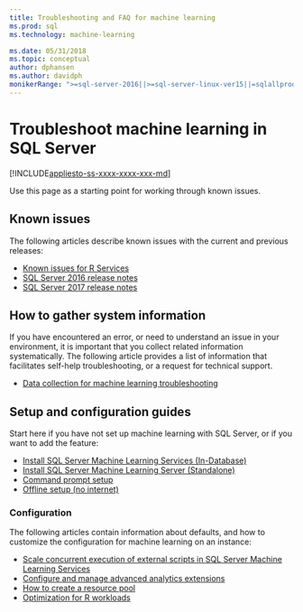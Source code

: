 ```yaml
---
title: Troubleshooting and FAQ for machine learning
ms.prod: sql
ms.technology: machine-learning

ms.date: 05/31/2018  
ms.topic: conceptual
author: dphansen
ms.author: davidph
monikerRange: ">=sql-server-2016||>=sql-server-linux-ver15||=sqlallproducts-allversions"
---
```


# Troubleshoot machine learning in SQL Server
[!INCLUDE[appliesto-ss-xxxx-xxxx-xxx-md](../includes/appliesto-ss-xxxx-xxxx-xxx-md.md)]

Use this page as a starting point for working through known issues.

## Known issues

The following articles describe known issues with the current and previous releases:

+ [Known issues for R Services](../advanced-analytics/known-issues-for-sql-server-machine-learning-services.md)
+ [SQL Server 2016 release notes](../sql-server/sql-server-2016-release-notes.md)
+ [SQL Server 2017 release notes](../sql-server/sql-server-2017-release-notes.md)

## How to gather system information

If you have encountered an error, or need to understand an issue in your environment, it is important that you collect related information systematically. The following article provides a list of information that facilitates self-help troubleshooting, or a request for technical support.

+ [Data collection for machine learning troubleshooting](data-collection-ml-troubleshooting-process.md)

## Setup and configuration guides

Start here if you have not set up machine learning with SQL Server, or if you want to add the feature:

+ [Install SQL Server Machine Learning Services (In-Database)](install/sql-machine-learning-services-windows-install.md)
+ [Install SQL Server Machine Learning Server (Standalone)](install/sql-machine-learning-standalone-windows-install.md)
+ [Command prompt setup](install/sql-ml-component-commandline-install.md)
+ [Offline setup (no internet)](install/sql-ml-component-install-without-internet-access.md)

### Configuration

The following articles contain information about defaults, and how to customize the configuration for machine learning on an instance:

+ [Scale concurrent execution of external scripts in SQL Server Machine Learning Services](administration/modify-user-account-pool.md)   
+ [Configure and manage advanced analytics extensions](r/configure-and-manage-advanced-analytics-extensions.md)  
+ [How to create a resource pool](r/how-to-create-a-resource-pool-for-r.md)
+ [Optimization for R workloads](r/operationalizing-your-r-code.md)
